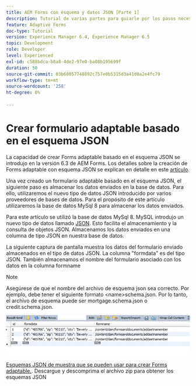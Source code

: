 ```yaml
---
title: AEM Forms con esquema y datos JSON [Parte 1]
description: Tutorial de varias partes para guiarle por los pasos necesarios para crear un formulario adaptable con esquema JSON y consultar los datos enviados.
feature: Adaptive Forms
doc-type: Tutorial
version: Experience Manager 6.4, Experience Manager 6.5
topic: Development
role: Developer
level: Experienced
exl-id: c588bdca-b8a8-4de2-97e0-ba08b195699f
duration: 50
source-git-commit: 03b68057748892c757e0b5315d3a41d0a2e4fc79
workflow-type: tm+mt
source-wordcount: '258'
ht-degree: 0%

---
```


# Crear formulario adaptable basado en el esquema JSON


La capacidad de crear Forms adaptable basado en el esquema JSON se introdujo en la versión 6.3 de AEM Forms. Los detalles sobre la creación de Forms adaptable con esquema JSON se explican en detalle en este [artículo](https://experienceleague.adobe.com/docs/experience-manager-65/forms/adaptive-forms-advanced-authoring/adaptive-form-json-schema-form-model.htmll?lang=es).

Una vez creado un formulario adaptable basado en el esquema JSON, el siguiente paso es almacenar los datos enviados en la base de datos. Para ello, utilizaremos el nuevo tipo de datos JSON introducido por varios proveedores de bases de datos. Para el propósito de este artículo utilizaremos la base de datos MySql 8 para almacenar los datos enviados.

Para este artículo se utilizó la base de datos MySql 8. MySQL introdujo un nuevo tipo de datos llamado [JSON](https://dev.mysql.com/doc/refman/8.0/en/json.html). Esto facilita el almacenamiento y la consulta de objetos JSON. Almacenamos los datos enviados en una columna de tipo JSON en nuestra base de datos.

La siguiente captura de pantalla muestra los datos del formulario enviado almacenados en el tipo de datos JSON. La columna &quot;formdata&quot; es del tipo JSON. También almacenamos el nombre del formulario asociado con los datos en la columna formname

>[!NOTE]
>
>Asegúrese de que el nombre del archivo de esquema json sea correcto. Por ejemplo, debe tener el siguiente formato &lt;name>schema.json. Por lo tanto, el archivo de esquema puede ser mortgage.schema.json o credit.schema.json.


![datos almacenados](assets/datastored.gif)


[Esquemas JSON de muestra que se pueden usar para crear Forms adaptable.](assets/samplejsonschemas.zip). Descargue y descomprima el archivo zip para obtener los esquemas JSON
